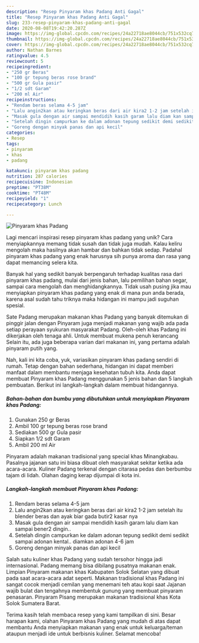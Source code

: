```yaml
---
description: "Resep Pinyaram khas Padang Anti Gagal"
title: "Resep Pinyaram khas Padang Anti Gagal"
slug: 233-resep-pinyaram-khas-padang-anti-gagal
date: 2020-08-08T19:42:20.287Z
image: https://img-global.cpcdn.com/recipes/24a22718ae8044cb/751x532cq70/pinyaram-khas-padang-foto-resep-utama.jpg
thumbnail: https://img-global.cpcdn.com/recipes/24a22718ae8044cb/751x532cq70/pinyaram-khas-padang-foto-resep-utama.jpg
cover: https://img-global.cpcdn.com/recipes/24a22718ae8044cb/751x532cq70/pinyaram-khas-padang-foto-resep-utama.jpg
author: Nathan Barnes
ratingvalue: 4.5
reviewcount: 5
recipeingredient:
- "250 gr Beras"
- "100 gr tepung beras rose brand"
- "500 gr Gula pasir"
- "1/2 sdt Garam"
- "200 ml Air"
recipeinstructions:
- "Rendam beras selama 4-5 jam"
- "Lalu angin2kan atau keringkan beras dari air kira2 1-2 jam setelah itu blender beras dan ayak biar gada butir2 kasar nya"
- "Masak gula dengan air sampai mendidih kasih garam lalu diam kan sampai bener2 dingin.."
- "Setelah dingin campurkan ke dalam adonan tepung sedikit demi sedikit sampai adonan kental.. diamkan adonan 4-6 jam"
- "Goreng dengan minyak panas dan api kecil"
categories:
- Resep
tags:
- pinyaram
- khas
- padang

katakunci: pinyaram khas padang 
nutrition: 287 calories
recipecuisine: Indonesian
preptime: "PT38M"
cooktime: "PT48M"
recipeyield: "1"
recipecategory: Lunch

---
```



![Pinyaram khas Padang](https://img-global.cpcdn.com/recipes/24a22718ae8044cb/751x532cq70/pinyaram-khas-padang-foto-resep-utama.jpg)

Lagi mencari inspirasi resep pinyaram khas padang yang unik? Cara menyiapkannya memang tidak susah dan tidak juga mudah. Kalau keliru mengolah maka hasilnya akan hambar dan bahkan tidak sedap. Padahal pinyaram khas padang yang enak harusnya sih punya aroma dan rasa yang dapat memancing selera kita.

Banyak hal yang sedikit banyak berpengaruh terhadap kualitas rasa dari pinyaram khas padang, mulai dari jenis bahan, lalu pemilihan bahan segar, sampai cara mengolah dan menghidangkannya. Tidak usah pusing jika mau menyiapkan pinyaram khas padang yang enak di mana pun anda berada, karena asal sudah tahu triknya maka hidangan ini mampu jadi suguhan spesial.

Sate Padang merupakan makanan khas Padang yang banyak ditemukan di pinggir jalan dengan Pinyaram juga menjadi makanan yang wajib ada pada setiap perayaan syukuran masyarakat Padang. Oleh-oleh khas Padang ini dikerjakan oleh tenaga ahli. Untuk membuat mukena penuh kerancang Selain itu, ada juga beberapa varian dari makanan ini, yang pertama adalah pinyaram putih yang.


Nah, kali ini kita coba, yuk, variasikan pinyaram khas padang sendiri di rumah. Tetap dengan bahan sederhana, hidangan ini dapat memberi manfaat dalam membantu menjaga kesehatan tubuh kita. Anda dapat membuat Pinyaram khas Padang menggunakan 5 jenis bahan dan 5 langkah pembuatan. Berikut ini langkah-langkah dalam membuat hidangannya.

<!--inarticleads1-->

##### Bahan-bahan dan bumbu yang dibutuhkan untuk menyiapkan Pinyaram khas Padang:

1. Gunakan 250 gr Beras
1. Ambil 100 gr tepung beras rose brand
1. Sediakan 500 gr Gula pasir
1. Siapkan 1/2 sdt Garam
1. Ambil 200 ml Air


Pinyaram adalah makanan tradisional yang special khas Minangkabau. Pasalnya jajanan satu ini biasa dibuat oleh masyarakat sekitar ketika ada acara-acara. Kuliner Padang terkenal dengan citarasa pedas dan berbumbu tajam di lidah. Olahan daging kerap dijumpai di kota ini. 

<!--inarticleads2-->

##### Langkah-langkah membuat Pinyaram khas Padang:

1. Rendam beras selama 4-5 jam
1. Lalu angin2kan atau keringkan beras dari air kira2 1-2 jam setelah itu blender beras dan ayak biar gada butir2 kasar nya
1. Masak gula dengan air sampai mendidih kasih garam lalu diam kan sampai bener2 dingin..
1. Setelah dingin campurkan ke dalam adonan tepung sedikit demi sedikit sampai adonan kental.. diamkan adonan 4-6 jam
1. Goreng dengan minyak panas dan api kecil


Salah satu kuliner khas Padang yang sudah tersohor hingga jadi internasional. Padang memang bisa dibilang pusatnya makanan enak. Limpian Pinyaram makanan khas Kabupaten Solok Selatan yang dibuat pada saat acara-acara adat seperti. Makanan tradisional khas Padang ini sangat cocok menjadi cemilan yang menemani teh atau kopi saat Jajanan wajib bulat dan tengahnya membentuk gunung yang membuat pinyaram penasaran. Pinyaram Pisang merupakan makanan tradisional khas Kota Solok Sumatera Barat. 

Terima kasih telah membaca resep yang kami tampilkan di sini. Besar harapan kami, olahan Pinyaram khas Padang yang mudah di atas dapat membantu Anda menyiapkan makanan yang enak untuk keluarga/teman ataupun menjadi ide untuk berbisnis kuliner. Selamat mencoba!
